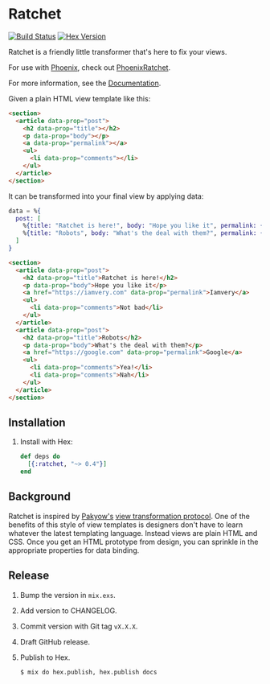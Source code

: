 # Ratchet

[![Build Status][travis-img]][travis] [![Hex Version][hex-img]][hex]

[travis-img]: https://travis-ci.org/iamvery/ratchet.svg?branch=master
[travis]: https://travis-ci.org/iamvery/ratchet
[hex-img]: https://img.shields.io/hexpm/v/ratchet.svg
[hex]: https://hex.pm/packages/ratchet

Ratchet is a friendly little transformer that's here to fix your views.

For use with [Phoenix][phoenix], check out [PhoenixRatchet][phoenix-ratchet].

For more information, see the [Documentation][docs].

Given a plain HTML view template like this:

```html
<section>
  <article data-prop="post">
    <h2 data-prop="title"></h2>
    <p data-prop="body"></p>
    <a data-prop="permalink"></a>
    <ul>
      <li data-prop="comments"></li>
    </ul>
  </article>
</section>
```

It can be transformed into your final view by applying data:

```elixir
data = %{
  post: [
    %{title: "Ratchet is here!", body: "Hope you like it", permalink: {"Iamvery", href: "https://iamvery.com"}, comments: ["Not bad"]},
    %{title: "Robots", body: "What's the deal with them?", permalink: {"Google", href: "https://google.com"}, comments: ["Yea!", "Nah"]},
  ]
}
```

```html
<section>
  <article data-prop="post">
    <h2 data-prop="title">Ratchet is here!</h2>
    <p data-prop="body">Hope you like it</p>
    <a href="https://iamvery.com" data-prop="permalink">Iamvery</a>
    <ul>
      <li data-prop="comments">Not bad</li>
    </ul>
  </article>
  <article data-prop="post">
    <h2 data-prop="title">Robots</h2>
    <p data-prop="body">What's the deal with them?</p>
    <a href="https://google.com" data-prop="permalink">Google</a>
    <ul>
      <li data-prop="comments">Yea!</li>
      <li data-prop="comments">Nah</li>
    </ul>
  </article>
</section>
```

## Installation

1. Install with Hex:

   ```elixir
   def deps do
     [{:ratchet, "~> 0.4"}]
   end
   ```

## Background

Ratchet is inspired by [Pakyow's][pakyow] [view transformation protocol][vtp].
One of the benefits of this style of view templates is designers don't have to learn whatever the latest templating language.
Instead views are plain HTML and CSS.
Once you get an HTML prototype from design, you can sprinkle in the appropriate properties for data binding.

## Release

1. Bump the version in `mix.exs`.
1. Add version to CHANGELOG.
1. Commit version with Git tag `vX.X.X`.
1. Draft GitHub release.
1. Publish to Hex.

   ```
   $ mix do hex.publish, hex.publish docs
   ```


[phoenix]: http://www.phoenixframework.org/
[phoenix-ratchet]: https://github.com/iamvery/phoenix_ratchet
[pakyow]: https://pakyow.org
[docs]: https://hexdocs.pm/ratchet
[vtp]: https://pakyow.org/docs/concepts/view-transformation-protocol
